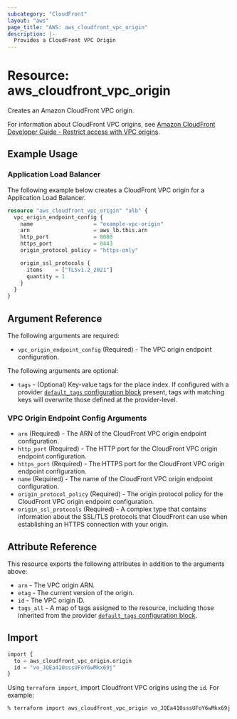 ```yaml
---
subcategory: "CloudFront"
layout: "aws"
page_title: "AWS: aws_cloudfront_vpc_origin"
description: |-
  Provides a CloudFront VPC Origin
---
```


# Resource: aws_cloudfront_vpc_origin

Creates an Amazon CloudFront VPC origin.

For information about CloudFront VPC origins, see
[Amazon CloudFront Developer Guide - Restrict access with VPC origins][1].

## Example Usage

### Application Load Balancer

The following example below creates a CloudFront VPC origin for a Application Load Balancer.

```terraform
resource "aws_cloudfront_vpc_origin" "alb" {
  vpc_origin_endpoint_config {
    name                   = "example-vpc-origin"
    arn                    = aws_lb.this.arn
    http_port              = 8080
    https_port             = 8443
    origin_protocol_policy = "https-only"

    origin_ssl_protocols {
      items    = ["TLSv1.2_2021"]
      quantity = 1
    }
  }
}
```

## Argument Reference

The following arguments are required:

* `vpc_origin_endpoint_config` (Required) - The VPC origin endpoint configuration.

The following arguments are optional:

* `tags` - (Optional) Key-value tags for the place index. If configured with a provider [`default_tags` configuration block](https://registry.terraform.io/providers/hashicorp/aws/latest/docs#default_tags-configuration-block) present, tags with matching keys will overwrite those defined at the provider-level.

### VPC Origin Endpoint Config Arguments

* `arn` (Required) - The ARN of the CloudFront VPC origin endpoint configuration.
* `http_port` (Required) - The HTTP port for the CloudFront VPC origin endpoint configuration.
* `https_port` (Required) - The HTTPS port for the CloudFront VPC origin endpoint configuration.
* `name` (Required) - The name of the CloudFront VPC origin endpoint configuration.
* `origin_protocol_policy` (Required) - The origin protocol policy for the CloudFront VPC origin endpoint configuration.
* `origin_ssl_protocols` (Required) - A complex type that contains information about the SSL/TLS protocols that CloudFront can use when establishing an HTTPS connection with your origin.

## Attribute Reference

This resource exports the following attributes in addition to the arguments above:

* `arn` - The VPC origin ARN.
* `etag` - The current version of the origin.
* `id` - The VPC origin ID.
* `tags_all` - A map of tags assigned to the resource, including those inherited from the provider [`default_tags` configuration block](https://registry.terraform.io/providers/hashicorp/aws/latest/docs#default_tags-configuration-block).

[1]: https://docs.aws.amazon.com/AmazonCloudFront/latest/DeveloperGuide/private-content-vpc-origins.html

## Import

```terraform
import {
  to = aws_cloudfront_vpc_origin.origin
  id = "vo_JQEa410sssUFoY6wMkx69j"
}
```

Using `terraform import`, import Cloudfront VPC origins using the `id`. For example:

```console
% terraform import aws_cloudfront_vpc_origin vo_JQEa410sssUFoY6wMkx69j
```

